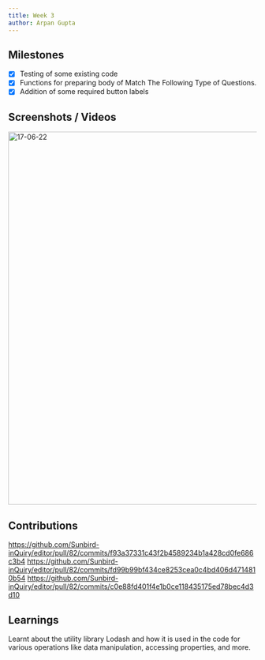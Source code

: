 ```yaml
---
title: Week 3
author: Arpan Gupta
---
```


## Milestones
- [x] Testing of some existing code
- [x] Functions for preparing body of Match The Following Type of Questions.
- [x] Addition of some required button labels

## Screenshots / Videos 
<img width="755" alt="17-06-22" src="https://github.com/Code4GovTech/c4gt-milestones/assets/98040726/172d3635-72ad-4ca6-91f7-a00d793ef319"/>

## Contributions
https://github.com/Sunbird-inQuiry/editor/pull/82/commits/f93a37331c43f2b4589234b1a428cd0fe686c3b4
https://github.com/Sunbird-inQuiry/editor/pull/82/commits/fd99b99bf434ce8253cea0c4bd406d4714810b54
https://github.com/Sunbird-inQuiry/editor/pull/82/commits/c0e88fd401f4e1b0ce118435175ed78bec4d3d10


## Learnings
Learnt about the utility library Lodash and how it is used in the code for various operations like data manipulation, accessing properties, and more.